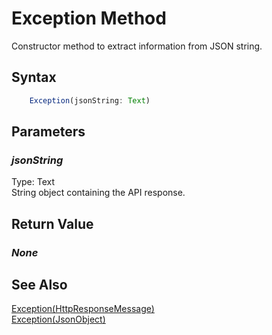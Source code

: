 # Exception Method
Constructor method to extract information from JSON string.

## Syntax
```javascript
	Exception(jsonString: Text)
```

## Parameters
### *jsonString*
Type: Text<br/>
String object containing the API response.

## Return Value
### *None*

## See Also
[Exception(HttpResponseMessage)](./Exception1.md)<br />
[Exception(JsonObject)](./Exception3.md)<br />
